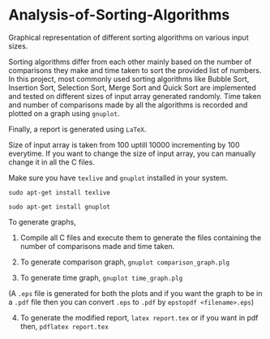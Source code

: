 # Analysis-of-Sorting-Algorithms
Graphical representation of different sorting algorithms on various input sizes.

Sorting algorithms differ from each other mainly based on the number of comparisons they make and time taken to sort the provided list of numbers.
In this project, most commonly used sorting algorithms like Bubble Sort, Insertion Sort, Selection Sort, Merge Sort and Quick Sort are implemented and tested on different sizes of input array generated randomly. Time taken and number of comparisons made by all the algorithms is recorded and plotted on a graph using `gnuplot`. 

Finally, a report is generated using `LaTeX`.

Size of input array is taken from 100 uptill 10000 incrementing by 100 everytime. If you want to change the size of input array, you can manually change it in all the C files.

Make sure you have `texlive` and `gnuplot` installed in your system.

`sudo apt-get install texlive`

`sudo apt-get install gnuplot`

To generate graphs,

1. Compile all C files and execute them to generate the files containing the number of comparisons made and time taken.

2. To generate comparison graph, `gnuplot comparison_graph.plg`

3. To generate time graph, `gnuplot time_graph.plg`

(A `.eps` file is generated for both the plots and if you want the graph to be in a `.pdf` file then you can convert `.eps` to `.pdf` by `epstopdf <filename>.eps`)

4. To generate the modified report, `latex report.tex` or if you want in pdf then, `pdflatex report.tex`
